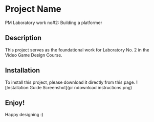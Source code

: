 # Project Name
PM Laboratory work no#2: Building a platformer

## Description
This project serves as the foundational work for Laboratory No. 2 in the Video Game Design Course.

## Installation
To install this project, please download it directly from this page.
![Installation Guide Screenshot](pr ndownload instructions.png)

## Enjoy!
Happy designing :)
